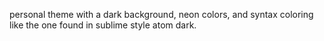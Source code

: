 personal theme with a dark background, neon colors, and syntax coloring like the one found in sublime style atom dark.